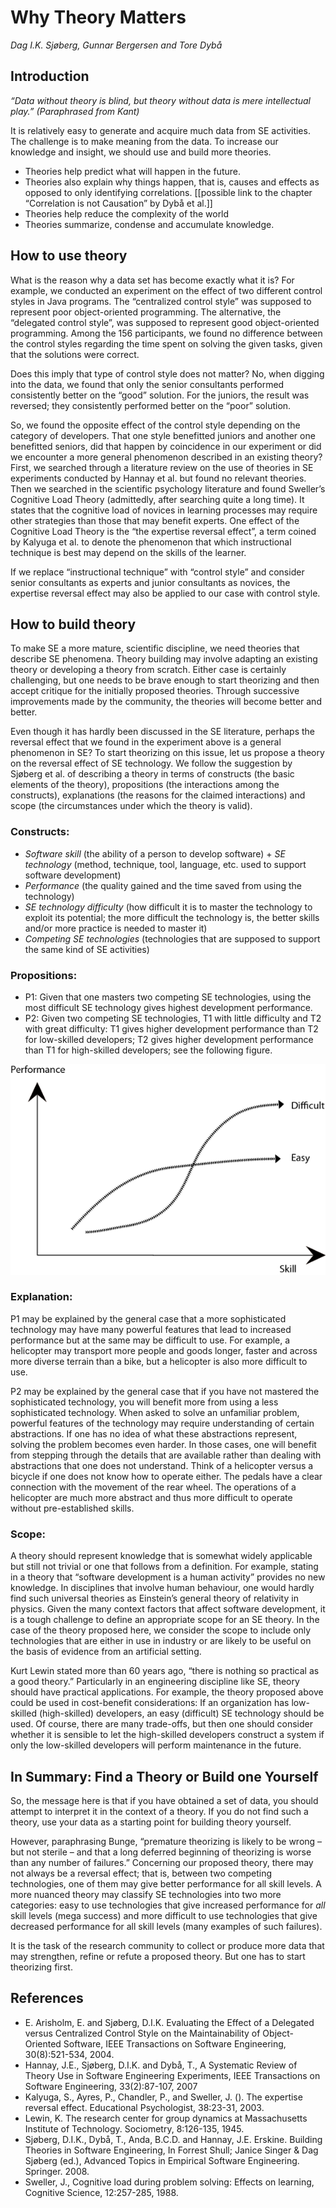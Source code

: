 # Why Theory Matters

_Dag I.K. Sjøberg, Gunnar Bergersen and Tore Dybå_

## Introduction

<em>“Data without theory is blind, but theory without data is mere intellectual play.” 
      (Paraphrased from Kant)</em>

It is relatively easy to generate and acquire much data from SE activities. The challenge is to make meaning from the data. To increase our knowledge and insight, we should use and build more theories.

+	Theories help predict what will happen in the future.
+	Theories also explain why things happen, that is, causes and
     effects as opposed to only identifying
     correlations. [[possible link to the chapter “Correlation is not Causation” by Dybå et al.]]
+	Theories help reduce the complexity of the world
+	Theories summarize, condense and accumulate knowledge.

## How to use theory

What is the reason why a data set has become exactly what it is? For
example, we conducted an experiment on the effect of two different
control styles in Java programs. The “centralized control style” was
supposed to represent poor object-oriented programming. The
alternative, the “delegated control style”, was supposed to represent
good object-oriented programming. Among the 156 participants, we found
no difference between the control styles regarding the time spent on
solving the given tasks, given that the solutions were correct.

Does this imply that type of control style does not matter? No, when
digging into the data, we found that only the senior consultants
performed consistently better on the “good” solution. For the juniors,
the result was reversed; they consistently performed better on the
“poor” solution.

So, we found the opposite effect of the control style depending on the
category of developers. That one style benefitted juniors and another
one benefitted seniors, did that happen by coincidence in our
experiment or did we encounter a more general phenomenon described in
an existing theory? First, we searched through a literature review on
the use of theories in SE experiments conducted by Hannay et al. but
found no relevant theories. Then we searched in the scientific
psychology literature and found Sweller’s Cognitive Load Theory
(admittedly, after searching quite a long time). It states that the
cognitive load of novices in learning processes may require other
strategies than those that may benefit experts. One effect of the
Cognitive Load Theory is the “the expertise reversal effect”, a term
coined by Kalyuga et al. to denote the phenomenon that which
instructional technique is best may depend on the skills of the
learner.

If we replace “instructional technique” with “control style” and
consider senior consultants as experts and junior consultants as
novices, the expertise reversal effect may also be applied to our case
with control style.

## How to build theory

To make SE a more mature, scientific discipline, we need theories that
describe SE phenomena. Theory building may involve adapting an
existing theory or developing a theory from scratch. Either case is
certainly challenging, but one needs to be brave enough to start
theorizing and then accept critique for the initially proposed
theories. Through successive improvements made by the community, the
theories will become better and better.

Even though it has hardly been discussed in the SE literature, perhaps
the reversal effect that we found in the experiment above is a general
phenomenon in SE? To start theorizing on this issue, let us propose a
theory on the reversal effect of SE technology. We follow the
suggestion by Sjøberg et al. of describing a theory in terms of
constructs (the basic elements of the theory), propositions (the
interactions among the constructs), explanations (the reasons for the
claimed interactions) and scope (the circumstances under which the
theory is valid).

### Constructs:

+ _Software skill_ (the ability of a person to develop software) + _SE
  technology_ (method, technique, tool, language, etc. used to support
  software development)
+ _Performance_ (the quality gained and the time saved from using the
  technology)
+ _SE technology difficulty_ (how difficult it is to master the
  technology to exploit its potential; the more difficult the
  technology is, the better skills and/or more practice is needed to
  master it)
+ _Competing SE technologies_ (technologies that are supposed to
 support the same kind of SE activities)

### Propositions:

* P1: Given that one masters two competing SE technologies, using the
  most difficult SE technology gives highest development performance.
* P2: Given two competing SE technologies, T1 with little difficulty
  and T2 with great difficulty: T1 gives higher development
  performance than T2 for low-skilled developers; T2 gives higher
  development performance than T1 for high-skilled developers; see
  the following figure.

![](theory.png)

### Explanation:

P1 may be explained by the general case that a more sophisticated
technology may have many powerful features that lead to increased
performance but at the same may be difficult to use. For example, a
helicopter may transport more people and goods longer, faster and
across more diverse terrain than a bike, but a helicopter is also more
difficult to use.

P2 may be explained by the general case that if you have not mastered
the sophisticated technology, you will benefit more from using a less
sophisticated technology. When asked to solve an unfamiliar problem,
powerful features of the technology may require understanding of
certain abstractions. If one has no idea of what these abstractions
represent, solving the problem becomes even harder. In those cases,
one will benefit from stepping through the details that are available
rather than dealing with abstractions that one does not
understand. Think of a helicopter versus a bicycle if one does not
know how to operate either. The pedals have a clear connection with
the movement of the rear wheel. The operations of a helicopter are
much more abstract and thus more difficult to operate without
pre-established skills.

### Scope:

A theory should represent knowledge that is somewhat widely applicable
but still not trivial or one that follows from a definition. For
example, stating in a theory that “software development is a human
activity” provides no new knowledge. In disciplines that involve human
behaviour, one would hardly find such universal theories as Einstein’s
general theory of relativity in physics. Given the many context
factors that affect software development, it is a tough challenge to
define an appropriate scope for an SE theory. In the case of the
theory proposed here, we consider the scope to include only
technologies that are either in use in industry or are likely to be
useful on the basis of evidence from an artificial setting.

Kurt Lewin stated more than 60 years ago, “there is nothing so
practical as a good theory.” Particularly in an engineering discipline
like SE, theory should have practical applications. For example, the
theory proposed above could be used in cost-benefit considerations: If
an organization has low-skilled (high-skilled) developers, an easy
(difficult) SE technology should be used. Of course, there are many
trade-offs, but then one should consider whether it is sensible to let
the high-skilled developers construct a system if only the low-skilled
developers will perform maintenance in the future.

## In Summary: Find a Theory or Build one Yourself

So, the message here is that if you have obtained a set of data, you
should attempt to interpret it in the context of a theory. If you do
not find such a theory, use your data as a starting point for building
theory yourself.

However, paraphrasing Bunge, “premature theorizing is likely to be
wrong – but not sterile – and that a long deferred beginning of
theorizing is worse than any number of failures.” Concerning our
proposed theory, there may not always be a reversal effect; that is,
between two competing technologies, one of them may give better
performance for all skill levels. A more nuanced theory may classify
SE technologies into two more categories: easy to use technologies
that give increased performance for _all_ skill levels (mega success)
and more difficult to use technologies that give decreased performance
for all skill levels (many examples of such failures).

It is the task of the research community to collect or produce more
data that may strengthen, refine or refute a proposed theory. But one
has to start theorizing first.

## References

* E. Arisholm, E. and Sjøberg, D.I.K. Evaluating the Effect of a
         Delegated versus Centralized Control Style on the
         Maintainability of Object-Oriented Software, IEEE
         Transactions on Software Engineering, 30(8):521-534, 2004.
* Hannay, J.E., Sjøberg, D.I.K. and Dybå, T., A Systematic Review of
         Theory Use in Software Engineering Experiments, IEEE
         Transactions on Software Engineering, 33(2):87-107, 2007
* Kalyuga, S., Ayres, P., Chandler, P., and Sweller, J. (). The
         expertise reversal effect. Educational Psychologist,
         38:23-31, 2003.
* Lewin, K. The research center for group dynamics at Massachusetts
         Institute of Technology. Sociometry, 8:126-135, 1945.
* Sjøberg, D.I.K., Dybå, T., Anda, B.C.D. and Hannay,
         J.E. Erskine. Building Theories in Software
         Engineering, In Forrest Shull; Janice Singer & Dag
         Sjøberg (ed.), Advanced Topics in Empirical Software
         Engineering. Springer. 2008.
* Sweller, J., Cognitive load during problem solving: Effects on
         learning, Cognitive Science, 12:257-285, 1988.

